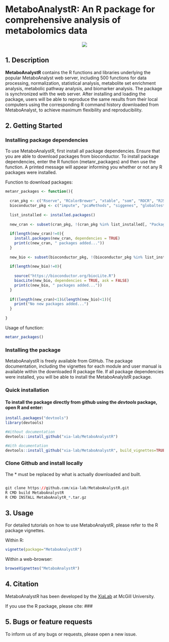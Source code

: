 # MetaboAnalystR: An R package for comprehensive analysis of metabolomics data

<p align="center">
  <img src="https://github.com/xia-lab/MetaboAnalystR/blob/master/docs/MetaboAnalystRlogo.png">
</p>

## 1. Description 

**MetaboAnalystR** contains the R functions and libraries underlying the popular MetaboAnalyst web server, including 500 functions for data processing, normalization, statistical analysis, metabolite set enrichment analysis, metabolic pathway analysis, and biomarker analysis. The package is synchronized with the web server. After installing and loading the package, users will be able to reproduce the same results from their local computers using the corresponding R command history downloaded from MetaboAnalyst, to achieve maximum flexibility and reproducibility.

## 2. Getting Started

### Installing package dependencies 

To use MetaboAnalystR, first install all package dependencies. Ensure that you are able to download packages from bioconductor. To install package dependencies, enter the R function (metanr_packages) and then use the function. A printed message will appear informing you whether or not any R packages were installed. 

Function to download packages:

```R
metanr_packages <- function(){
  
  cran_pkg <- c("Rserve", "RColorBrewer", "xtable", "som", "ROCR", "RJSONIO", "gplots", "e1071", "caTools", "igraph", "randomForest", "Cairo", "pls", "pheatmap", "lattice", "rmarkdown", "knitr", "data.table", "pROC", "Rcpp", "caret", "ellipse", "scatterplot3d")
  bioconductor_pkg <- c("impute", "pcaMethods", "siggenes", "globaltest", "GlobalAncova", "Rgraphviz", "KEGGgraph", "preprocessCore", "genefilter", "SSPA", "sva")
  
  list_installed <- installed.packages()
  
  new_cran <- subset(cran_pkg, !(cran_pkg %in% list_installed[, "Package"]))
  
  if(length(new_cran)!=0){
    install.packages(new_cran, dependencies = TRUE)
    print(c(new_cran, " packages added..."))
  }
  
  new_bio <- subset(bioconductor_pkg, !(bioconductor_pkg %in% list_installed[, "Package"]))
  
  if(length(new_bio)!=0){
    
    source("https://bioconductor.org/biocLite.R")
    biocLite(new_bio, dependencies = TRUE, ask = FALSE)
    print(c(new_bio, " packages added..."))
  }
  
  if((length(new_cran)<1)&(length(new_bio)<1)){
    print("No new packages added...")
  }
    
}
```
Usage of function:
```R
metanr_packages()
```

### Installing the package

MetaboAnalystR is freely available from GitHub. The package documentation, including the vignettes for each module and user manual is available within the downloaded R package file. If all package dependencies were installed, you will be able to install the MetaboAnalylstR package.

### Quick installation

#### To install the package directly from github using the *devtools* package, open R and enter:

```R
install.packages("devtools")
library(devtools)

#Without documentation
devtools::install_github("xia-lab/MetaboAnalystR")

#With documentation
devtools::install_github("xia-lab/MetaboAnalystR", build_vignettes=TRUE)
```

### Clone Github and install locally

The * must be replaced by what is actually downloaded and built. 

```R

git clone https://github.com/xia-lab/MetaboAnalystR.git
R CMD build MetaboAnalystR
R CMD INSTALL MetaboAnalytR_*.tar.gz

```

## 3. Usage

For detailed tutorials on how to use MetaboAnalystR, please refer to the R package vignettes. 

Within R:
```R
vignette(package="MetaboAnalystR")
```

Within a web-browser:
```R
browseVignettes("MetaboAnalystR")
```

## 4. Citation

MetaboAnalystR has been developed by the [XiaLab](http://www.xialab.ca/) at McGill University. 

If you use the R package, please cite: ###

## 5. Bugs or feature requests

To inform us of any bugs or requests, please open a new issue. 
